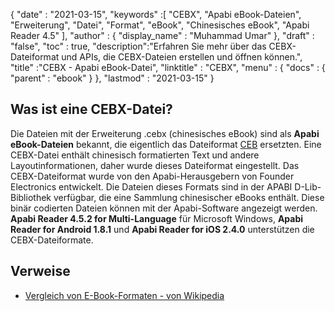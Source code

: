 {
  "date" : "2021-03-15",
  "keywords" :[ "CEBX", "Apabi eBook-Dateien", "Erweiterung", "Datei", "Format", "eBook", "Chinesisches eBook", "Apabi Reader 4.5" ],
  "author" : {
    "display_name" : "Muhammad Umar"
},
  "draft" : "false",
  "toc" : true,
  "description":"Erfahren Sie mehr über das CEBX-Dateiformat und APIs, die CEBX-Dateien erstellen und öffnen können.",
  "title" :"CEBX - Apabi eBook-Datei",
  "linktitle" : "CEBX",
  "menu" : {
    "docs" : {
      "parent" : "ebook"
}
},
  "lastmod" : "2021-03-15"
}

## Was ist eine CEBX-Datei?

Die Dateien mit der Erweiterung .cebx (chinesisches eBook) sind als **Apabi eBook-Dateien** bekannt, die eigentlich das Dateiformat [CEB](/de/ebook/ceb/) ersetzten. Eine CEBX-Datei enthält chinesisch formatierten Text und andere Layoutinformationen, daher wurde dieses Dateiformat eingestellt. Das CEBX-Dateiformat wurde von den Apabi-Herausgebern von Founder Electronics entwickelt. Die Dateien dieses Formats sind in der APABI D-Lib-Bibliothek verfügbar, die eine Sammlung chinesischer eBooks enthält. Diese binär codierten Dateien können mit der Apabi-Software angezeigt werden. **Apabi Reader 4.5.2 for Multi-Language** für Microsoft Windows, **Apabi Reader for Android 1.8.1** und **Apabi Reader for iOS 2.4.0** unterstützen die CEBX-Dateiformate.

## Verweise

* [Vergleich von E-Book-Formaten - von Wikipedia](https://en.wikipedia.org/wiki/Comparison_of_e-book_formats)

